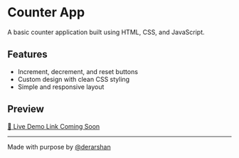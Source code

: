 # Counter App

A basic counter application built using HTML, CSS, and JavaScript.

## Features
- Increment, decrement, and reset buttons
- Custom design with clean CSS styling
- Simple and responsive layout

## Preview
[🔗 Live Demo Link Coming Soon](#)

---

Made with purpose by [@derarshan](https://github.com/derarshan)
